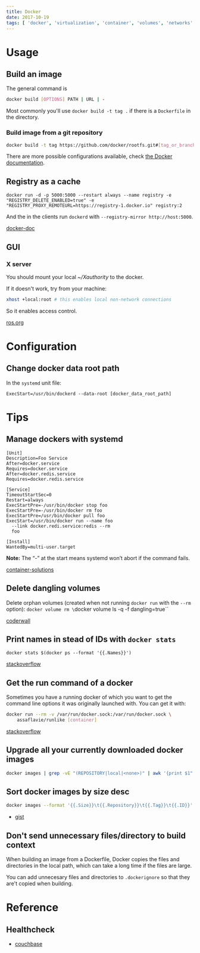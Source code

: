 ```yaml
---
title: Docker
date: 2017-10-19
tags: [ 'docker', 'virtualization', 'container', 'volumes', 'networks' ]
---
```


# Usage

## Build an image

The general command is

```bash
docker build [OPTIONS] PATH | URL | -
```

Most commonly you'll use `docker build -t tag .` if there is a `Dockerfile`
in the directory.

### Build image from a git repository

```bash
docker build -t tag https://github.com/docker/rootfs.git#[tag_or_branch]
```

There are more possible configurations available, check
[the Docker documentation](https://docs.docker.com/engine/reference/commandline/build/#git-repositories).

## Registry as a cache

`docker run -d -p 5000:5000 --restart always --name registry -e "REGISTRY_DELETE_ENABLED=true" -e "REGISTRY_PROXY_REMOTEURL=https://registry-1.docker.io" registry:2`

And the in the clients run `dockerd` with `--registry-mirror http://host:5000`.

[docker-doc](https://docs.docker.com/registry/recipes/mirror/#configure-the-docker-daemon)

## GUI

### X server

You should mount your local *~/Xauthority* to the docker.

If it doesn't work, try from your machine:

```bash
xhost +local:root # this enables local non-network connections
```

So it enables access control.

[ros.org](http://wiki.ros.org/docker/Tutorials/GUI)

# Configuration

## Change docker data root path

In the `systemd` unit file:

```
ExecStart=/usr/bin/dockerd --data-root [docker_data_root_path]
```

# Tips

## Manage dockers with systemd

```
[Unit]
Description=Foo Service
After=docker.service
Requires=docker.service
After=docker.redis.service
Requires=docker.redis.service

[Service]
TimeoutStartSec=0
Restart=always
ExecStartPre=-/usr/bin/docker stop foo
ExecStartPre=-/usr/bin/docker rm foo
ExecStartPre=/usr/bin/docker pull foo
ExecStart=/usr/bin/docker run --name foo
  --link docker.redi.service:redis --rm
  foo

[Install]
WantedBy=multi-user.target
```

**Note:** The “-” at the start means systemd won’t abort if the command fails.

[container-solutions](http://container-solutions.com/running-docker-containers-with-systemd/)

## Delete dangling volumes

Delete orphan volumes (created when not running `docker run` with the `--rm` option):
`docker volume rm \`docker volume ls -q -f dangling=true\``

[coderwall](https://coderwall.com/p/hdsfpq/docker-remove-all-dangling-volumes)

## Print names in stead of IDs with `docker stats`

`docker stats $(docker ps --format '{{.Names}}')`

[stackoverflow](https://stackoverflow.com/questions/30732313/is-there-any-way-to-display-container-names-in-docker-stats)

## Get the run command of a docker

Sometimes you have a running docker of which you want to get the command line
options it was originally launched with. You can get it with:

```bash
docker run --rm -v /var/run/docker.sock:/var/run/docker.sock \
    assaflavie/runlike [container]
```

[stackoverflow](https://stackoverflow.com/questions/32758793/how-to-show-the-run-command-of-a-docker-container#answer-32774347)

## Upgrade all your currently downloaded docker images

```bash
docker images | grep -vE "(REPOSITORY|local|<none>)" | awk '{print $1":"$2}' | xargs -L1 docker pull
```

## Sort docker images by size desc

```bash
docker images --format '{{.Size}}\t{{.Repository}}\t{{.Tag}}\t{{.ID}}' | sed 's/ //' | sort -h -r | column -t
```

* [gist](https://gist.github.com/andyrbell/f30ae74c0eff82ae52238f4a7df9a313)

## Don't send unnecessary files/directory to build context

When building an image from a Dockerfile, Docker copies the files and directories
in the local path, which can take a long time if the files are large.

You can add unnecesary files and directories to `.dockerignore` so that they
are't copied when building.

# Reference

## Healthcheck

* [couchbase](https://blog.couchbase.com/docker-health-check-keeping-containers-healthy/)
